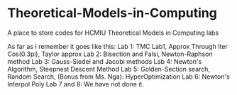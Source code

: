 # Theoretical-Models-in-Computing
A place to store codes for HCMIU Theoretical Models in Computing labs

As far as I remember it goes like this:
Lab 1: TMC Lab1, Approx Through Iter Cos(0.3pi), Taylor approx
Lab 2: Bisection and Falsi, Newton-Raphson method
Lab 3: Gauss-Siedel and Jacobi methods
Lab 4: Newton's Algorithm, Steepnest Descent Method
Lab 5: Golden-Section search, Random Search, (Bonus from Ms. Nga): HyperOptimization
Lab 6: Newton's Interpol Poly
Lab 7 and 8: We have not done it.
